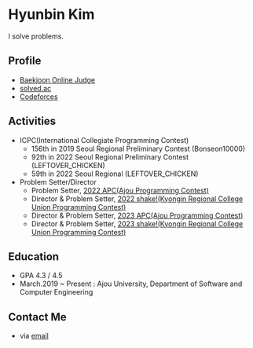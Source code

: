 # Hyunbin Kim

I solve problems. 

## Profile
- [Baekjoon Online Judge](https://www.acmicpc.net/user/akim9905)
- [solved.ac](https://solved.ac/profile/akim9905)
- [Codeforces](https://codeforces.com/profile/myunbinee)

## Activities
- ICPC(International Collegiate Programming Contest)
  - 156th in 2019 Seoul Regional Preliminary Contest (Bonseon10000)
  - 92th in 2022 Seoul Regional Preliminary Contest (LEFTOVER_CHICKEN)
  - 59th in 2022 Seoul Regional (LEFTOVER_CHICKEN)
- Problem Setter/Director
  - Problem Setter, [2022 APC(Ajou Programming Contest)](https://www.acmicpc.net/category/detail/3219)
  - Director & Problem Setter, [2022 shake!(Kyongin Regional College Union Programming Contest)](https://www.acmicpc.net/category/detail/3557)
  - Director & Problem Setter, [2023 APC(Ajou Programming Contest)](https://www.acmicpc.net/category/848)
  - Director & Problem Setter, [2023 shake!(Kyongin Regional College Union Programming Contest)](https://www.acmicpc.net/category/3557)

## Education
- GPA 4.3 / 4.5
- March.2019 ~ Present : Ajou University, Department of Software and Computer Engineering

## Contact Me
- via [email](mailto:akim9905@ajou.ac.kr)
